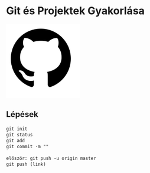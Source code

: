 # Git és Projektek Gyakorlása

<img src="https://github.com/Marietta7747/Gyakorlas/blob/master/github_PNG40.png" alt="Github" width="200"/>



## Lépések
```
git init
git status
git add
git commit -m ""

először: git push -u origin master
git push (link)

```
